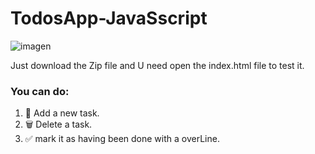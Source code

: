 # TodosApp-JavaSscript
![imagen](https://user-images.githubusercontent.com/100967935/160605687-97590479-615a-476b-97a4-86f29e574463.png)


Just download the Zip file and U need open the index.html file to test it.

### You can do: 
1. 🥪 Add a new task. 
2. 🗑️ Delete a task. 
3. ✅ mark it as having been done with a overLine. 
